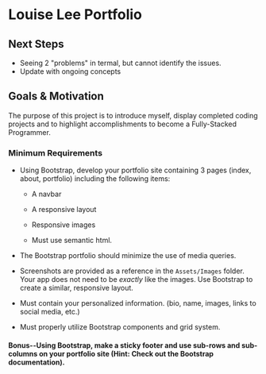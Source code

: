 # Louise Lee Portfolio

## Next Steps
* Seeing 2 "problems" in termal, but cannot identify the issues.
* Update with ongoing concepts

## Goals & Motivation
The purpose of this project is to introduce myself, display completed coding projects and to highlight accomplishments to become a Fully-Stacked Programmer.

### Minimum Requirements
* Using Bootstrap, develop your portfolio site containing 3 pages (index, about, portfolio) including the following items:

   * A navbar

   * A responsive layout

   * Responsive images

   * Must use semantic html.

* The Bootstrap portfolio should minimize the use of media queries.

* Screenshots are provided as a reference in the `Assets/Images` folder. Your app does not need to be _exactly_ like the images. Use Bootstrap to create a similar, responsive layout.

* Must contain your personalized information. (bio, name, images, links to social media, etc.)

* Must properly utilize Bootstrap components and grid system.

#### Bonus--Using Bootstrap, make a sticky footer and use sub-rows and sub-columns on your portfolio site (**Hint:** Check out the Bootstrap documentation).
